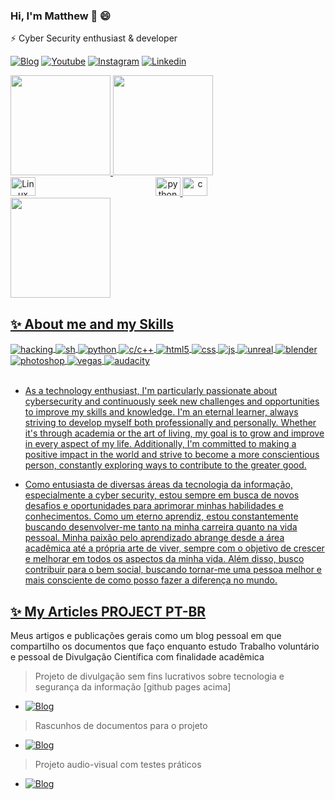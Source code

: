 ### Hi, I'm Matthew 👋 😄

 ⚡  Cyber Security enthusiast & developer 
 
[![Blog](https://img.shields.io/website?label=github+pages&style=for-the-badge&url=https://matheuslaidler.github.io/)](https://matheuslaidler.github.io/)
[![Youtube](https://img.shields.io/badge/YouTube-FF0000?style=for-the-badge&logo=youtube&logoColor=white)](https://youtube.com/@matheuslaidler)
[![Instagram](https://img.shields.io/badge/Instagram-E4405F?style=for-the-badge&logo=instagram&logoColor=white)](https://instagram.com/matheuslaidler)
[![Linkedin](https://img.shields.io/badge/-LinkedIn-%230077B5?style=for-the-badge&logo=linkedin&logoColor=white)](https://www.linkedin.com/in/laidlervidal)
<!-- [![Drafts](https://img.shields.io/website?label=gitbook+Draft+Articles&style=for-the-badge&url=https://matheuslaidler.gitbook.io/home/)](https://matheuslaidler.gitbook.io/) -->
  
<div align="left">
  <a href="https://github.com/matheuslaidler">
  <img height="160em" src="https://github-readme-stats-sigma-five.vercel.app/api?username=matheuslaidler&show_icons=true&theme=blue-green&include_all_commits=true&count_private=true&hide_border=true"/>
  <img height="160em" src="https://github-readme-stats-sigma-five.vercel.app/api/top-langs/?username=matheuslaidler&layout=compact&langs_count=8&theme=blue-green&hide_border=true"/>
</div>
<div align="center">
  <img align="left" alt="Linux" height="30" width="40" src="https://cdn.jsdelivr.net/gh/devicons/devicon/icons/linux/linux-original.svg">
  <img alt="python" height="30" width="40" src="https://cdn.jsdelivr.net/gh/devicons/devicon/icons/python/python-original.svg">
  <img alt="c" height="30" width="40" src="https://cdn.jsdelivr.net/gh/devicons/devicon/icons/c/c-original.svg">
 </div>
 <div align="left">
  <img height="160em" src = "https://github-readme-streak-stats.herokuapp.com?user=matheuslaidler&theme=blue-green&hide_border=true" >
  
 </div>
 
## ✨ About me and my Skills 

<div style="display: inline_block">
  <img align="center" alt="hacking" src="https://img.shields.io/badge/<>-hacking-43E3FD?style=for-the-badge&logoColor=black" />
  <img align="center" alt="sh" src="https://img.shields.io/badge/shell_script-28bf94?style=for-the-badge&logo=linux&logoColor=white" />
  <img align="center" alt="python" src="https://img.shields.io/badge/Python-20232A?style=for-the-badge&logo=python&logoColor=61DAFB" />
  <img align="center" alt="c/c++" src="https://img.shields.io/badge/C/C++-2864bf?style=for-the-badge&logo=c&logoColor=white" />
  <img align="center" alt="html5" src="https://img.shields.io/badge/HTML-E34F26?style=for-the-badge&logo=html5&logoColor=white" />
  <img align="center" alt="css" src="https://img.shields.io/badge/CSS-1572B6?style=for-the-badge&logo=css3&logoColor=white" />
  <img align="center" alt="js" src="https://img.shields.io/badge/JavaScript-F7DF1E?style=for-the-badge&logo=javascript&logoColor=black" />
  <img align="center" alt="unreal" src="https://img.shields.io/badge/Unreal-282d38?style=for-the-badge&logo=unrealengine&logoColor=61DAFB" />
  <img align="center" alt="blender" src="https://img.shields.io/badge/Blender-303542?style=for-the-badge&logo=blender&logoColor=c8fb61" />
  <img align="center" alt="photoshop" src="https://img.shields.io/badge/Photoshop-282d38?style=for-the-badge&logo=adobe&logoColor=61DAFB" />
  <img align="center" alt="vegas" src="https://img.shields.io/badge/Vegas_Pro-282A38?style=for-the-badge&logo=sony&logoColor=61DAFB" />
  <img align="center" alt="audacity" src="https://img.shields.io/badge/Audacity-282A28?style=for-the-badge&logo=audacity&logoColor=61DAFB" />
  
</div><br/>    
 
  - As a technology enthusiast, I'm particularly passionate about cybersecurity and continuously seek new challenges and opportunities to improve my skills and knowledge. I'm an eternal learner, always striving to develop myself both professionally and personally. Whether it's through academia or the art of living, my goal is to grow and improve in every aspect of my life. Additionally, I'm committed to making a positive impact in the world and strive to become a more conscientious person, constantly exploring ways to contribute to the greater good.
 
  - Como entusiasta de diversas áreas da tecnologia da informação, especialmente a cyber security, estou sempre em busca de novos desafios e oportunidades para aprimorar minhas habilidades e conhecimentos. Como um eterno aprendiz, estou constantemente buscando desenvolver-me tanto na minha carreira quanto na vida pessoal. Minha paixão pelo aprendizado abrange desde a área acadêmica até a própria arte de viver, sempre com o objetivo de crescer e melhorar em todos os aspectos da minha vida. Além disso, busco contribuir para o bem social, buscando tornar-me uma pessoa melhor e mais consciente de como posso fazer a diferença no mundo.

 ## ✨ My Articles [PROJECT PT-BR](https://matheuslaidler.github.io/)
 
 Meus artigos e publicações gerais como um blog pessoal em que compartilho os documentos que faço enquanto estudo
 Trabalho voluntário e pessoal de Divulgação Científica com finalidade acadêmica
  
 > Projeto de divulgação sem fins lucrativos sobre tecnologia e segurança da informação [github pages acima]
 -  [![Blog](https://img.shields.io/website?label=Project+ReadMe&style=for-the-badge&url=https://github.com/matheuslaidler/matheuslaidler.github.io/blob/main/README.md)](https://github.com/matheuslaidler/matheuslaidler.github.io/blob/main/README.md)

 > Rascunhos de documentos para o projeto
 -  [![Blog](https://img.shields.io/website?label=Drafts+Page&style=for-the-badge&url=https://matheuslaidler.gitbook.io/)](https://matheuslaidler.gitbook.io/)

 > Projeto audio-visual com testes práticos
 -  [![Blog](https://img.shields.io/website?label=Youtube+Channel&style=for-the-badge&url=https://youtube.com/playlist?list=PLPnANif8KhzWzGmHPEn0nKzK5Yk_wYRLi)](https://youtube.com/playlist?list=PLPnANif8KhzWzGmHPEn0nKzK5Yk_wYRLi)

 
